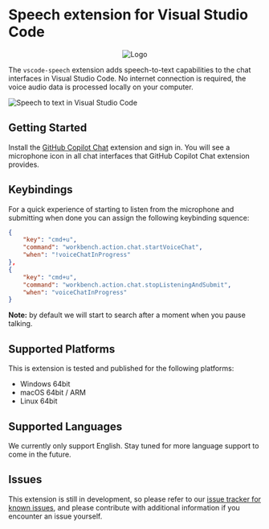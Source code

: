 # Speech extension for Visual Studio Code

<p align="center">
    <img src="https://github.com/microsoft/vscode/assets/900690/38106cff-2a99-4715-934c-cb1711bbf72c" alt="Logo">
</p>

The `vscode-speech` extension adds speech-to-text capabilities to the chat interfaces in Visual Studio Code. No internet connection is required, the voice audio data is processed locally on your computer.

![Speech to text in Visual Studio Code](https://github.com/microsoft/vscode/assets/900690/63279c01-3941-46c5-bf51-284fbc31fbfe)

## Getting Started

Install the [GitHub Copilot Chat](https://marketplace.visualstudio.com/items?itemName=GitHub.copilot-chat) extension and sign in. You will see a microphone icon in all chat interfaces that GitHub Copilot Chat extension provides.

## Keybindings

For a quick experience of starting to listen from the microphone and submitting when done you can assign the following keybinding squence:

```json
{
    "key": "cmd+u",
    "command": "workbench.action.chat.startVoiceChat",
    "when": "!voiceChatInProgress"
},
{
    "key": "cmd+u",
    "command": "workbench.action.chat.stopListeningAndSubmit",
    "when": "voiceChatInProgress"
}
```

**Note:** by default we will start to search after a moment when you pause talking.

## Supported Platforms

This is extension is tested and published for the following platforms:

- Windows 64bit
- macOS 64bit / ARM
- Linux 64bit

## Supported Languages

We currently only support English. Stay tuned for more language support to come in the future.

## Issues

This extension is still in development, so please refer to our [issue tracker for known issues](https://github.com/Microsoft/vscode/issues), and please contribute with additional information if you encounter an issue yourself.
